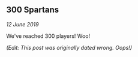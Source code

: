 300 Spartans
---
_12 June 2019_

We've reached 300 players! Woo!

_(Edit: This post was originally dated wrong. Oops!)_

